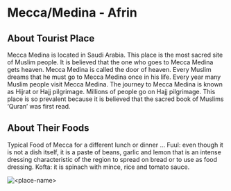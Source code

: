 # Mecca/Medina - Afrin

## About Tourist Place 
Mecca Medina is located in Saudi Arabia. This place is the most sacred site of Muslim people. It is believed that the one who goes to Mecca Medina gets heaven. Mecca Medina is called the door of heaven. Every Muslim dreams that he must go to Mecca Medina once in his life. Every year many Muslim people visit Mecca Medina. The journey to Mecca Medina is known as Hijrat or Hajj pilgrimage. Millions of people go on Hajj pilgrimage. This place is so prevalent because it is believed that the sacred book of Muslims ‘Quran’ was first read.

## About Their Foods
Typical Food of Mecca for a different lunch or dinner ...
Fuul: even though it is not a dish itself, it is a paste of beans, garlic and lemon that is an intense dressing characteristic of the region to spread on bread or to use as food dressing.
Kofta: it is spinach with mince, rice and tomato sauce.

<img align="center" src="https://www.gkhub.in/wp-content/uploads/2022/06/Mecca-Medina.png" alt="<place-name>"/>

<!--Example: <img align="center" src="https://lotustours.in/assets/img/taj/photo-room-detail-1.jpg" alt="Taj Mahal"/> -->
